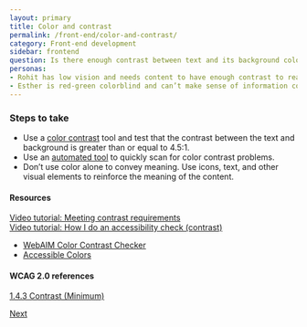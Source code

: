 ```yaml
---
layout: primary
title: Color and contrast
permalink: /front-end/color-and-contrast/
category: Front-end development
sidebar: frontend
question: Is there enough contrast between text and its background color?
personas:
- Rohit has low vision and needs content to have enough contrast to read it. 
- Esther is red-green colorblind and can’t make sense of information conveyed with color alone.
---
```


### Steps to take
- Use a [color contrast](http://webaim.org/resources/contrastchecker/) tool and test that the contrast between the text and background is greater than or equal to 4.5:1.
- Use an [automated tool](http://wave.webaim.org/) to quickly scan for color contrast problems.
- Don’t use color alone to convey meaning. Use icons, text, and other visual elements to reinforce the meaning of the content.

#### Resources
<a href="https://www.youtube.com/watch?v=gH1JieTZQ1k">
  <i class="fa fa-youtube-play" aria-hidden="true"></i>Video tutorial: Meeting contrast requirements
</a>
<br>
<a href="https://youtu.be/cOmehxAU_4s?t=8m36s">
  <i class="fa fa-youtube-play" aria-hidden="true"></i>Video tutorial: How I do an accessibility check (contrast)
</a>

- [WebAIM Color Contrast Checker](https://webaim.org/resources/contrastchecker/)
- [Accessible Colors](http://accessible-colors.com/)

#### WCAG 2.0 references
[1.4.3 Contrast (Minimum)](https://www.w3.org/WAI/WCAG20/quickref/?showtechniques=128%2C14&currentsidebar=%23col_overview#visual-audio-contrast-contrast)

<a class="usa-button button-next" href="{{ site.baseurl }}/front-end/automated-testing/">
  Next <i class="fa fa-chevron-right" aria-hidden="true"></i>
</a>
